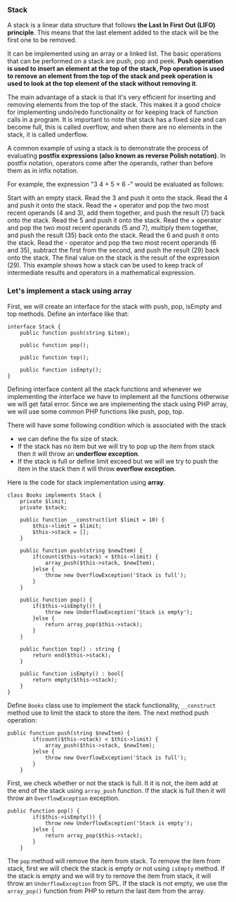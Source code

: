 ### Stack ###

A stack is a linear data structure that follows **the Last In First Out (LIFO) principle**. This means that the last element added to the stack will be the first one to be removed.

It can be implemented using an array or a linked list. The basic operations that can be performed on a stack are push, pop and peek. 
**Push operation is used to insert an element at the top of the stack, Pop operation is used to remove an element from the top of the stack and peek operation is used to look at the top element of the stack without removing it**.

The main advantage of a stack is that it's very efficient for inserting and removing elements from the top of the stack. This makes it a good choice for implementing undo/redo functionality or for keeping track of function calls in a program.
It is important to note that stack has a fixed size and can become full, this is called overflow, and when there are no elements in the stack, it is called underflow.

A common example of using a stack is to demonstrate the process of evaluating **postfix expressions (also known as reverse Polish notation)**. In postfix notation, operators come after the operands, rather than before them as in infix notation.

For example, the expression "3 4 + 5 × 6 -" would be evaluated as follows:

Start with an empty stack.
Read the 3 and push it onto the stack.
Read the 4 and push it onto the stack.
Read the + operator and pop the two most recent operands (4 and 3), add them together, and push the result (7) back onto the stack.
Read the 5 and push it onto the stack.
Read the × operator and pop the two most recent operands (5 and 7), multiply them together, and push the result (35) back onto the stack.
Read the 6 and push it onto the stack.
Read the - operator and pop the two most recent operands (6 and 35), subtract the first from the second, and push the result (29) back onto the stack.
The final value on the stack is the result of the expression (29).
This example shows how a stack can be used to keep track of intermediate results and operators in a mathematical expression.

### Let's implement a stack using array ###

First, we will create an interface for the stack with push, pop, isEmpty and top methods. Define an interface like that:
```
interface Stack {
    public function push(string $item);

    public function pop();

    public function top();

    public function isEmpty();
}
```
Defining interface content all the stack functions and whenever we implementing the interface we have to implement all the functions otherwise we will get fatal error.
Since we are implementing the stack using PHP array, we will use some common PHP functions like push, pop, top.

There will have some following condition which is associated with the stack
  * we can define the fix size of stack.
  * If the stack has no item but we will try to pop up the item from stack then it will throw an **underflow exception**.
  * If the stack is full or define limit exceed but we will we try to push the item in the stack then it will throw **overflow exception**.
  
Here is the code for stack implementation using **array**.
```
class Books implements Stack {
    private $limit;
    private $stack;

    public function __construct(int $limit = 10) {
        $this->limit = $limit;
        $this->stack = [];  
    }

    public function push(string $newItem) {
        if(count($this->stack) < $this->limit) {
            array_push($this->stack, $newItem);
        }else {
            throw new OverflowException('Stack is full');
        }
    }

    public function pop() {
        if($this->isEmpty()) {
            throw new UnderflowException('Stack is empty');
        }else {
            return array_pop($this->stack);
        }
    }

    public function top() : string {
        return end($this->stack);
    }

    public function isEmpty() : bool{
        return empty($this->stack);
    }
}
```
Define ```Books``` class use to implement the stack functionality, ```__construct``` method use to limit the stack to store the item. The next method push operation:
```
public function push(string $newItem) {
        if(count($this->stack) < $this->limit) {
            array_push($this->stack, $newItem);
        }else {
            throw new OverflowException('Stack is full');
        }
    }
```
First, we check whether or not the stack is full. It it is not, the item add at the end of the stack using ```array_push``` function. If the stack is full then it will 
throw an ```OverflowException``` exception.

```
public function pop() {
        if($this->isEmpty()) {
            throw new UnderflowException('Stack is empty');
        }else {
            return array_pop($this->stack);
        }
    }
```
The ```pop``` method will remove the item from stack. To remove the item from stack, first we will check the stack is empty or not using ```isEmpty``` method. If the stack is empty and we will try to remove the item from stack, it will throw an ```UnderflowException``` from SPL. If the stack is not empty, we use the ```array_pop()``` function from PHP to return the last item from the array.


